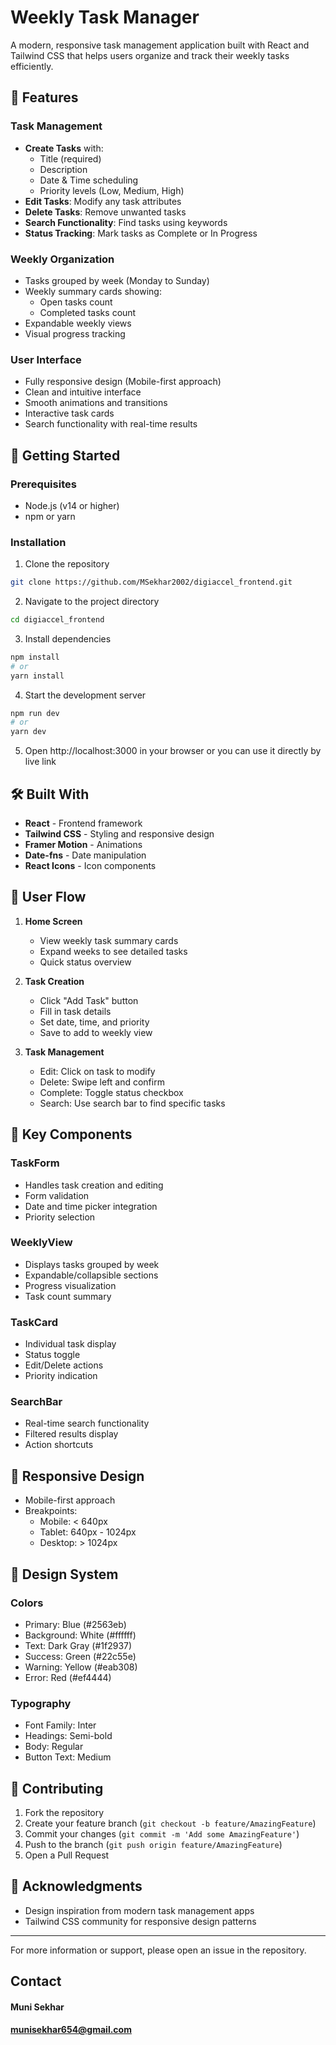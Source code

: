 # Weekly Task Manager

A modern, responsive task management application built with React and Tailwind CSS that helps users organize and track their weekly tasks efficiently.

## 🌟 Features

### Task Management
- **Create Tasks** with:
  - Title (required)
  - Description
  - Date & Time scheduling
  - Priority levels (Low, Medium, High)
- **Edit Tasks**: Modify any task attributes
- **Delete Tasks**: Remove unwanted tasks
- **Search Functionality**: Find tasks using keywords
- **Status Tracking**: Mark tasks as Complete or In Progress

### Weekly Organization
- Tasks grouped by week (Monday to Sunday)
- Weekly summary cards showing:
  - Open tasks count
  - Completed tasks count
- Expandable weekly views
- Visual progress tracking

### User Interface
- Fully responsive design (Mobile-first approach)
- Clean and intuitive interface
- Smooth animations and transitions
- Interactive task cards
- Search functionality with real-time results

## 🚀 Getting Started

### Prerequisites
- Node.js (v14 or higher)
- npm or yarn

### Installation

1. Clone the repository
```bash
git clone https://github.com/MSekhar2002/digiaccel_frontend.git
```

2. Navigate to the project directory
```bash
cd digiaccel_frontend
```

3. Install dependencies
```bash
npm install
# or
yarn install
```

4. Start the development server
```bash
npm run dev
# or
yarn dev
```

5. Open http://localhost:3000 in your browser or you can use it directly by live link

## 🛠️ Built With

- **React** - Frontend framework
- **Tailwind CSS** - Styling and responsive design
- **Framer Motion** - Animations
- **Date-fns** - Date manipulation
- **React Icons** - Icon components

## 📱 User Flow

1. **Home Screen**
   - View weekly task summary cards
   - Expand weeks to see detailed tasks
   - Quick status overview

2. **Task Creation**
   - Click "Add Task" button
   - Fill in task details
   - Set date, time, and priority
   - Save to add to weekly view

3. **Task Management**
   - Edit: Click on task to modify
   - Delete: Swipe left and confirm
   - Complete: Toggle status checkbox
   - Search: Use search bar to find specific tasks

## 🎯 Key Components

### TaskForm
- Handles task creation and editing
- Form validation
- Date and time picker integration
- Priority selection

### WeeklyView
- Displays tasks grouped by week
- Expandable/collapsible sections
- Progress visualization
- Task count summary

### TaskCard
- Individual task display
- Status toggle
- Edit/Delete actions
- Priority indication

### SearchBar
- Real-time search functionality
- Filtered results display
- Action shortcuts

## 📱 Responsive Design

- Mobile-first approach
- Breakpoints:
  - Mobile: < 640px
  - Tablet: 640px - 1024px
  - Desktop: > 1024px

## 🎨 Design System

### Colors
- Primary: Blue (#2563eb)
- Background: White (#ffffff)
- Text: Dark Gray (#1f2937)
- Success: Green (#22c55e)
- Warning: Yellow (#eab308)
- Error: Red (#ef4444)

### Typography
- Font Family: Inter
- Headings: Semi-bold
- Body: Regular
- Button Text: Medium

## 🤝 Contributing

1. Fork the repository
2. Create your feature branch (`git checkout -b feature/AmazingFeature`)
3. Commit your changes (`git commit -m 'Add some AmazingFeature'`)
4. Push to the branch (`git push origin feature/AmazingFeature`)
5. Open a Pull Request


## 🙏 Acknowledgments

- Design inspiration from modern task management apps
- Tailwind CSS community for responsive design patterns

---

For more information or support, please open an issue in the repository.

## Contact
#### Muni Sekhar
#### munisekhar654@gmail.com
